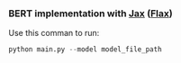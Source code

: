### BERT implementation with [Jax](https://github.com/google/jax) ([Flax](https://flax.readthedocs.io/en/latest/))

Use this comman to run: 

```python
python main.py --model model_file_path
```

